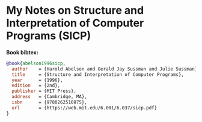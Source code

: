 # My Notes on Structure and Interpretation of Computer Programs (SICP)

**Book bibtex:**
```bibtex
@book{abelson1996sicp,
  author    = {Harold Abelson and Gerald Jay Sussman and Julie Sussman},
  title     = {Structure and Interpretation of Computer Programs},
  year      = {1996},
  edition   = {2nd},
  publisher = {MIT Press},
  address   = {Cambridge, MA},
  isbn      = {9780262510875},
  url       = {https://web.mit.edu/6.001/6.037/sicp.pdf}
}
```
